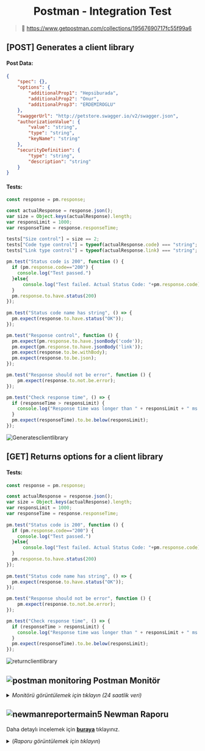 <h1 align="center"> <b>Postman - Integration Test</b> </h1>

> 🔗  https://www.getpostman.com/collections/19567690717fc55f99a6

## [POST] Generates a client library 
 
#### Post Data:

```json
{
    "spec": {},
    "options": {
        "additionalProp1": "Hepsiburada",
        "additionalProp2": "Onur",
        "additionalProp3": "ERDEMIROGLU"
    },
    "swaggerUrl": "http://petstore.swagger.io/v2/swagger.json",
    "authorizationValue": {
        "value": "string",
        "type": "string",
        "keyName": "string" 
    },
    "securityDefinition": {
        "type": "string",
        "description": "string"
    }
}
```
#### Tests:
```javascript 
const response = pm.response;

const actualResponse = response.json();
var size = Object.keys(actualResponse).length;  
var responsLimit = 1000; 
var responseTime = response.responseTime;   

tests["Size control"] = size == 2;   
tests["Code type control"] = typeof(actualResponse.code) === "string";
tests["Link type control"] = typeof(actualResponse.link) === "string"; 
 
pm.test("Status code is 200", function () { 
  if (pm.response.code=="200") {      
    console.log("Test passed.")
  }else{
      console.log("Test failed. Actual Status Code: "+pm.response.code)
  }
  pm.response.to.have.status(200)   
}); 
 
pm.test("Status code name has string", () => {
  pm.expect(response.to.have.status("OK"));  
});

pm.test("Response control", function () {  
  pm.expect(pm.response.to.have.jsonBody('code'));
  pm.expect(pm.response.to.have.jsonBody('link'));  
  pm.expect(response.to.be.withBody);
  pm.expect(response.to.be.json);
});   

pm.test("Response should not be error", function () { 
    pm.expect(response.to.not.be.error); 
});  

pm.test("Check response time", () => {  
  if (responseTime > responsLimit) {       
    console.log("Response time was longer than " + responsLimit + " ms " + "(" + responseTime + " ms)" + " / Response Date: " + pm.response.headers.get("Date"));
  }
  pm.expect(responseTime).to.be.below(responsLimit); 
});
```

![Generatesclientlibrary](https://user-images.githubusercontent.com/35347777/187074647-ee2a0704-ea41-4306-a254-632a458b3e75.png)
 
 
## [GET] Returns options for a client library
  
#### Tests:
```javascript 
const response = pm.response;

const actualResponse = response.json();
var size = Object.keys(actualResponse).length;  
var responsLimit = 1000; 
var responseTime = response.responseTime;   
 
pm.test("Status code is 200", function () { 
  if (pm.response.code=="200") {      
    console.log("Test passed.")
  }else{
      console.log("Test failed. Actual Status Code: "+pm.response.code)
  }
  pm.response.to.have.status(200)   
}); 
 
pm.test("Status code name has string", () => {
  pm.expect(response.to.have.status("OK"));  
}); 

pm.test("Response should not be error", function () { 
    pm.expect(response.to.not.be.error); 
});  

pm.test("Check response time", () => {  
  if (responseTime > responsLimit) {       
    console.log("Response time was longer than " + responsLimit + " ms " + "(" + responseTime + " ms)" + " / Response Date: " + pm.response.headers.get("Date"));
  }
  pm.expect(responseTime).to.be.below(responsLimit); 
});
```

![returnclientlibrary](https://user-images.githubusercontent.com/35347777/187075431-e15f7b8f-8410-4f49-a9fe-efc6dc2fe5ce.png)
 
##  ![postman monitoring](https://user-images.githubusercontent.com/35347777/147594384-6d3a8248-fb31-450f-8f8c-e7a786057fcb.png) Postman Monitör

<details>
  <summary> <i>Monitörü görüntülemek için tıklayın (24 saatlik veri)</i></summary>
   
![Postman Monitor](https://user-images.githubusercontent.com/35347777/187074841-01cf6fb6-b9be-453c-b9bb-1b6b2e29a5d5.png)

</details>

  
##  ![newmanreportermain5](https://user-images.githubusercontent.com/35347777/187075230-5281912b-d654-42ac-8ab1-5963658813f2.png) Newman Raporu

Daha detaylı incelemek için [**buraya**](https://onurerdemiroglu.com.tr/hb/case3/newman/GSwaggerDashboard.html) tıklayınız.

<details>
  <summary> (<i>Raporu görüntülemek için tıklayın</i>)</summary>
  
 ![newmanswagger](https://user-images.githubusercontent.com/35347777/187075114-49199b62-dd09-4ca2-9a32-beb6ca9afc79.png)

 
